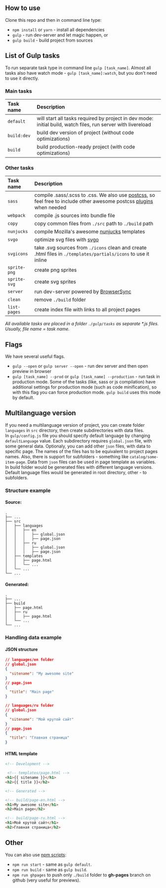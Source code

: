 ## How to use

Clone this repo and then in command line type:

* `npm install` or `yarn` - install all dependencies
* `gulp` - run dev-server and let magic happen, or
* `gulp build` - build project from sources


## List of Gulp tasks

To run separate task type in command line `gulp [task_name]`.
Almost all tasks also have watch mode - `gulp [task_name]:watch`, but you don't need to use it directly.

### Main tasks
Task name          | Description                                                      
:------------------|:----------------------------------
`default`          | will start all tasks required by project in dev mode: initial build, watch files, run server with livereload
`build:dev`        | build dev version of project (without code optimizations)
`build`            | build production-ready project (with code optimizations)

### Other tasks
Task name          | Description                                                      
:------------------|:----------------------------------
`sass` 	           | compile .sass/.scss to .css. We also use [postcss](https://github.com/postcss/postcss), so feel free to include other awesome postcss [plugins](https://github.com/postcss/postcss#plugins) when needed
`webpack`          | compile .js sources into bundle file
`copy`             | copy common files from `./src` path to `./build` path
`nunjucks`         | compile Mozilla's awesome [nunjucks](https://mozilla.github.io/nunjucks/) templates
`svgo`             | optimize svg files with [svgo](https://github.com/svg/svgo)
`svgicons`         | take .svg sources from `./icons` clean and create .html files in `./templates/partials/icons` to use it inline
`sprite-png`       | create png sprites
`sprite-svg`       | create svg sprites
`server`           | run dev-server powered by [BrowserSync](https://www.browsersync.io/)
`clean`            | remove `./build` folder
`list-pages`       | create index file with links to all project pages

_All available tasks are placed in a folder `./gulp/tasks` as separate *.js files. Usually, file name = task name._


## Flags

We have several useful flags.

* `gulp --open` or `gulp server --open` - run dev server and then open preview in browser
* `gulp [task_name] --prod` or `gulp [task_name] --production` - run task in production mode. Some of the tasks (like, sass or js compilation) have additional settings for production mode (such as code minification), so with this flag you can force production mode. `gulp build` uses this mode by default.

## Multilanguage version

If you need a multilanguage version of project, you can create folder `languages` in `src` directory, then create subdirectories with data files.  
In `gulp/config.js` file you should specify default language by changing `defaultLanguage` value.
Each subdirectory requires `global.json` file, with some general data. Optionaly, you can add other `json` files, with data to specific page. The names of the files has to be equivalent to project pages names. Also, there is support for subfolders - something like `catalog/some-item-page`.
Data from `json` files can be used in page template as variables.  
In build folder would be generated files with different language versions. Default language files would be generated in root directory, other - to subfolders.

### Structure example

#### Source:
    .
    ├── ...
    ├── src                    
    │   ├── languages             
    │   │   ├── en             
    │   │   │   ├── global.json
    │   │   │   ├── page.json
    │   │   ├── ru             
    │   │   │   ├── global.json
    │   │   │   ├── page.json
    │   ├── templates             
    │   │   ├── page.html
    │   │   └── ...
    │   └── ...
    └── ...

#### Generated:
    .
    ├── ...
    ├── build                    
    │   ├── page.html  
    │   ├── ru             
    │   │   ├── page.html           
    │   └── ...
    └── ...
### Handling data example

#### JSON structure
```json
// languages/en folder
// global.json
{
  "sitename": "My awesome site"
}
// page.json
{
  "title": "Main page"
}

// languages/ru folder
// global.json
{
  "sitename": "Мой крутой сайт"
}
// page.json
{
  "title": "Главная страница"
}
```
#### HTML template
```html
<!-- Development -->

 <!-- templates/page.html -->
<h1>{{ sitename }}</h1>
<h2>{{ title }}</h2>

<!-- Generated -->

<!-- build/page-en.html -->
<h1>My awesome site</h1>
<h2>Main page</h2>

<!-- build/page-ru.html -->
<h1>Мой крутой сайт</h1>
<h2>Главная страница</h2>
```

## Other

You can also use [npm scripts](https://docs.npmjs.com/misc/scripts):

* `npm run start` - same as `gulp default`.
* `npm run build` - same as `gulp build`.
* `npm run ghpages` to push only `./build` folder to **gh-pages** branch on github (very useful for previews).
